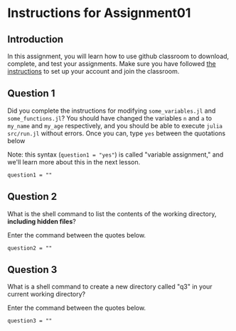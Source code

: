 <!--This file was generated, do not modify it.-->
# Instructions for Assignment01

## Introduction

In this assignment,
you will learn how to use github classroom
to download, complete, and test your assignments.
Make sure you have followed [the instructions](https://wellesley-bisc195.github.io/assignments/Assignment01)
to set up your account and join the classroom.

## Question 1

Did you complete the instructions for modifying
`some_variables.jl` and `some_functions.jl`?
You should have changed the variables `n` and `a`
to `my_name` and `my_age` respectively,
and you should be able to execute `julia src/run.jl`
without errors.
Once you can, type `yes` between the quotations below

Note: this syntax (`question1 = "yes"`)
is called "variable assignment,"
and we'll learn more about this in the next lesson.

```julia:ex1
question1 = ""
```

## Question 2

What is the shell command to list the contents
of the working directory,
**including hidden files**?

Enter the command between the quotes below.

```julia:ex2
question2 = ""
```

## Question 3

What is a shell command to create a new directory
called "q3" in your current working directory?

Enter the command between the quotes below.

```julia:ex3
question3 = ""
```

